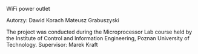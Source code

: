 WiFi power outlet

Autorzy:
Dawid Korach
Mateusz Grabuszyski

The project was conducted during the Microprocessor Lab course held by the Institute of Control and Information Engineering, Poznan University of Technology.
Supervisor: Marek Kraft